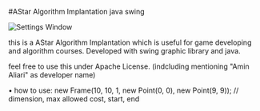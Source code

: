 #AStar Algorithm Implantation java swing

![Settings Window](http://uupload.ir/files/ljnm_screenshot.png)


this is a AStar Algorithm Implantation which is useful for game developing and algorithm courses.
Developed with swing graphic library and java.

feel free to use this under Apache License. (indcluding mentioning "Amin Aliari" as developer name)

• how to use:
   new Frame(10, 10, 1, new Point(0, 0), new Point(9, 9));  // dimension, max allowed cost, start, end
